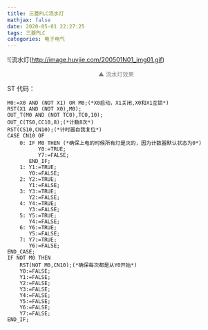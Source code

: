 ```yaml
---
title: 三菱PLC流水灯
mathjax: false
date: 2020-05-01 22:27:25
tags: 三菱PLC
categories: 电子电气
---
```

![流水灯(http://image.huvjie.com/200501N01_img01.gif)

<div style="font-size:13px;color:gray;text-align:center">▲ 流水灯效果</div>

<!--more-->

ST 代码：
```FORTRAN
M0:=X0 AND (NOT X1) OR M0;(*X0启动，X1关闭,X0和X1互锁*)
RST(X1 AND (NOT X0),M0);
OUT_T(M0 AND (NOT TC0),TC0,10);
OUT_C(TS0,CC10,8);(*计数8次*)
RST(CS10,CN10);(*计时器自我复位*)
CASE CN10 OF
	0: IF M0 THEN (*确保上电的时候所有灯是灭的，因为计数器默认状态为0*)
		  Y0:=TRUE;
		  Y7:=FALSE;
	   END_IF;
	1: Y1:=TRUE;
	   Y0:=FALSE;
	2: Y2:=TRUE;
	   Y1:=FALSE;
    3: Y3:=TRUE;
       Y2:=FALSE;
    4: Y4:=TRUE;
       Y3:=FALSE;
    5: Y5:=TRUE;
       Y4:=FALSE;
    6: Y6:=TRUE;
       Y5:=FALSE;
    7: Y7:=TRUE;
       Y6:=FALSE;       
END_CASE;
IF NOT M0 THEN
	RST(NOT M0,CN10);(*确保每次都是从Y0开始*)
	Y0:=FALSE;
	Y1:=FALSE;
	Y2:=FALSE;  
	Y3:=FALSE;
	Y4:=FALSE;
	Y5:=FALSE;
	Y6:=FALSE;  
	Y7:=FALSE;
END_IF; 
```

<!--
<hr/>
<span style="color:gray;font-size:12px">
参考： 
1.[link-01]()
2.[link-02]()
3.[link-03]()
</span>
-->
